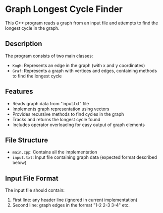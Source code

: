 # Graph Longest Cycle Finder

This C++ program reads a graph from an input file and attempts to find the longest cycle in the graph.

## Description

The program consists of two main classes:
- `Kogh`: Represents an edge in the graph (with x and y coordinates)
- `Graf`: Represents a graph with vertices and edges, containing methods to find the longest cycle

## Features

- Reads graph data from "input.txt" file
- Implements graph representation using vectors
- Provides recursive methods to find cycles in the graph
- Tracks and returns the longest cycle found
- Includes operator overloading for easy output of graph elements

## File Structure

- `main.cpp`: Contains all the implementation
- `input.txt`: Input file containing graph data (expected format described below)

## Input File Format

The input file should contain:
1. First line: any header line (ignored in current implementation)
2. Second line: graph edges in the format "1-2 2-3 3-4" etc.
